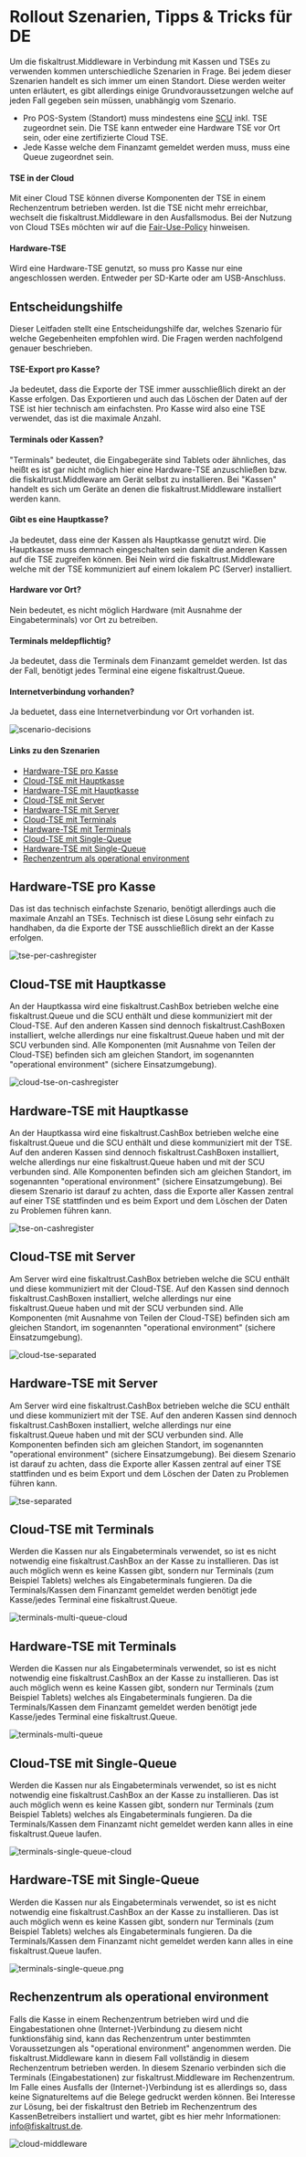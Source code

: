 # Rollout Szenarien, Tipps & Tricks für DE
Um die fiskaltrust.Middleware in Verbindung mit Kassen und TSEs zu verwenden kommen unterschiedliche Szenarien in Frage. Bei jedem dieser Szenarien handelt es sich immer um einen Standort. Diese werden weiter unten erläutert, es gibt allerdings einige Grundvoraussetzungen welche auf jeden Fall gegeben sein müssen, unabhängig vom Szenario.

- Pro POS-System (Standort) muss mindestens eine [SCU](https://github.com/fiskaltrust/productdescription-de-doc/blob/master/product-service-description/compliance-as-a-service/features/SCU-Abstraktion.md) inkl. TSE zugeordnet sein. Die TSE kann entweder eine Hardware TSE vor Ort sein, oder eine zertifizierte Cloud TSE.
- Jede Kasse welche dem Finanzamt gemeldet werden muss, muss eine Queue zugeordnet sein.

#### TSE in der Cloud
Mit einer Cloud TSE können diverse Komponenten der TSE in einem Rechenzentrum betrieben werden. Ist die TSE nicht mehr erreichbar, wechselt die fiskaltrust.Middleware in den Ausfallsmodus. Bei der Nutzung von Cloud TSEs möchten wir auf die [Fair-Use-Policy]() hinweisen.

#### Hardware-TSE
Wird eine Hardware-TSE genutzt, so muss pro Kasse nur eine angeschlossen werden. Entweder per SD-Karte oder am USB-Anschluss.

## Entscheidungshilfe
Dieser Leitfaden stellt eine Entscheidungshilfe dar, welches Szenario für welche Gegebenheiten empfohlen wird. Die Fragen werden nachfolgend genauer beschrieben.

#### TSE-Export pro Kasse?
Ja bedeutet, dass die Exporte der TSE immer ausschließlich direkt an der Kasse erfolgen. Das Exportieren und auch das Löschen der Daten auf der TSE ist hier technisch am einfachsten. Pro Kasse wird also eine TSE verwendet, das ist die maximale Anzahl.

#### Terminals oder Kassen?
"Terminals" bedeutet, die Eingabegeräte sind Tablets oder ähnliches, das heißt es ist gar nicht möglich hier eine Hardware-TSE anzuschließen bzw. die fiskaltrust.Middleware am Gerät selbst zu installieren. Bei "Kassen" handelt es sich um Geräte an denen die fiskaltrust.Middleware installiert werden kann.

#### Gibt es eine Hauptkasse?
Ja bedeutet, dass eine der Kassen als Hauptkasse genutzt wird. Die Hauptkasse muss demnach eingeschalten sein damit die anderen Kassen auf die TSE zugreifen können. Bei Nein wird die fiskaltrust.Middleware welche mit der TSE kommuniziert auf einem lokalem PC (Server) installiert.

#### Hardware vor Ort?
Nein bedeutet, es nicht möglich Hardware (mit Ausnahme der Eingabeterminals) vor Ort zu betreiben.

#### Terminals meldepflichtig?
Ja bedeutet, dass die Terminals dem Finanzamt gemeldet werden. Ist das der Fall, benötigt jedes Terminal eine eigene fiskaltrust.Queue. 

#### Internetverbindung vorhanden?
Ja beduetet, dass eine Internetverbindung vor Ort vorhanden ist.

![scenario-decisions](media/scenario-decisions.png)

#### Links zu den Szenarien

- [Hardware-TSE pro Kasse](#Hardware-TSE-pro-Kasse)
- [Cloud-TSE mit Hauptkasse](#Cloud-TSE-mit-Hauptkasse)
- [Hardware-TSE mit Hauptkasse](#Hardware-TSE-mit-Hauptkasse)
- [Cloud-TSE mit Server](#Cloud-TSE-mit-Server)
- [Hardware-TSE mit Server](#Hardware-TSE-mit-Server)
- [Cloud-TSE mit Terminals](#Cloud-TSE-mit-Terminals)
- [Hardware-TSE mit Terminals](#Hardware-TSE-mit-Terminals)
- [Cloud-TSE mit Single-Queue](#Cloud-TSE-mit-Single-Queue)
- [Hardware-TSE mit Single-Queue](#Hardware-TSE-mit-Single-Queue)
- [Rechenzentrum als operational environment](#Rechenzentrum-als-operational-environment)

## Hardware-TSE pro Kasse
Das ist das technisch einfachste Szenario, benötigt allerdings auch die maximale Anzahl an TSEs. Technisch ist diese Lösung sehr einfach zu handhaben, da die Exporte der TSE ausschließlich direkt an der Kasse erfolgen.

![tse-per-cashregister](media/tse-per-cashregister.png)

## Cloud-TSE mit Hauptkasse
An der Hauptkassa wird eine fiskaltrust.CashBox betrieben welche eine fiskaltrust.Queue und die SCU enthält und diese kommuniziert mit der Cloud-TSE. Auf den anderen Kassen sind dennoch fiskaltrust.CashBoxen installiert, welche allerdings nur eine fiskaltrust.Queue haben und mit der SCU verbunden sind. Alle Komponenten (mit Ausnahme von Teilen der Cloud-TSE) befinden sich am gleichen Standort, im sogenannten "operational environment" (sichere Einsatzumgebung).

![cloud-tse-on-cashregister](media/cloud-tse-on-cashregister.png)

## Hardware-TSE mit Hauptkasse
An der Hauptkassa wird eine fiskaltrust.CashBox betrieben welche eine fiskaltrust.Queue und die SCU enthält und diese kommuniziert mit der TSE. Auf den anderen Kassen sind dennoch fiskaltrust.CashBoxen installiert, welche allerdings nur eine fiskaltrust.Queue haben und mit der SCU verbunden sind. Alle Komponenten befinden sich am gleichen Standort, im sogenannten "operational environment" (sichere Einsatzumgebung). Bei diesem Szenario ist darauf zu achten, dass die Exporte aller Kassen zentral auf einer TSE stattfinden und es beim Export und dem Löschen der Daten zu Problemen führen kann.

![tse-on-cashregister](media/tse-on-cashregister.png)

## Cloud-TSE mit Server
Am Server wird eine fiskaltrust.CashBox betrieben welche die SCU enthält und diese kommuniziert mit der Cloud-TSE. Auf den Kassen sind dennoch fiskaltrust.CashBoxen installiert, welche allerdings nur eine fiskaltrust.Queue haben und mit der SCU verbunden sind. Alle Komponenten (mit Ausnahme von Teilen der Cloud-TSE) befinden sich am gleichen Standort, im sogenannten "operational environment" (sichere Einsatzumgebung).

![cloud-tse-separated](media/cloud-tse-separated.png)

## Hardware-TSE mit Server
Am Server wird eine fiskaltrust.CashBox betrieben welche die SCU enthält und diese kommuniziert mit der TSE. Auf den anderen Kassen sind dennoch fiskaltrust.CashBoxen installiert, welche allerdings nur eine fiskaltrust.Queue haben und mit der SCU verbunden sind. Alle Komponenten befinden sich am gleichen Standort, im sogenannten "operational environment" (sichere Einsatzumgebung). Bei diesem Szenario ist darauf zu achten, dass die Exporte aller Kassen zentral auf einer TSE stattfinden und es beim Export und dem Löschen der Daten zu Problemen führen kann.

![tse-separated](media/tse-separated.png)

## Cloud-TSE mit Terminals
Werden die Kassen nur als Eingabeterminals verwendet, so ist es nicht notwendig eine fiskaltrust.CashBox an der Kasse zu installieren. Das ist auch möglich wenn es keine Kassen gibt, sondern nur Terminals (zum Beispiel Tablets) welches als Eingabeterminals fungieren. Da die Terminals/Kassen dem Finanzamt gemeldet werden benötigt jede Kasse/jedes Terminal eine fiskaltrust.Queue. 

![terminals-multi-queue-cloud](media/terminals-multi-queue-cloud.png)

## Hardware-TSE mit Terminals
Werden die Kassen nur als Eingabeterminals verwendet, so ist es nicht notwendig eine fiskaltrust.CashBox an der Kasse zu installieren. Das ist auch möglich wenn es keine Kassen gibt, sondern nur Terminals (zum Beispiel Tablets) welches als Eingabeterminals fungieren. Da die Terminals/Kassen dem Finanzamt gemeldet werden benötigt jede Kasse/jedes Terminal eine fiskaltrust.Queue.

![terminals-multi-queue](media/terminals-multi-queue.png)

## Cloud-TSE mit Single-Queue
Werden die Kassen nur als Eingabeterminals verwendet, so ist es nicht notwendig eine fiskaltrust.CashBox an der Kasse zu installieren. Das ist auch möglich wenn es keine Kassen gibt, sondern nur Terminals (zum Beispiel Tablets) welches als Eingabeterminals fungieren. Da die Terminals/Kassen dem Finanzamt nicht gemeldet werden kann alles in eine fiskaltrust.Queue laufen.

![terminals-single-queue-cloud](media/terminals-single-queue-cloud.png)

## Hardware-TSE mit Single-Queue
Werden die Kassen nur als Eingabeterminals verwendet, so ist es nicht notwendig eine fiskaltrust.CashBox an der Kasse zu installieren. Das ist auch möglich wenn es keine Kassen gibt, sondern nur Terminals (zum Beispiel Tablets) welches als Eingabeterminals fungieren. Da die Terminals/Kassen dem Finanzamt nicht gemeldet werden kann alles in eine fiskaltrust.Queue laufen.

![terminals-single-queue.png](media/terminals-single-queue.png)

## Rechenzentrum als operational environment
Falls die Kasse in einem Rechenzentrum betrieben wird und die Eingabestationen ohne (Internet-)Verbindung zu diesem nicht funktionsfähig sind, kann das Rechenzentrum unter bestimmten Voraussetzungen als "operational environment" angenommen werden. Die fiskaltrust.Middleware kann in diesem Fall vollständig in diesem Rechenzentrum betrieben werden. In diesem Szenario verbinden sich die Terminals (Eingabestationen) zur fiskaltrust.Middleware im Rechenzentrum.
Im Falle eines Ausfalls der (Internet-)Verbindung ist es allerdings so, dass keine SignatureItems auf die Belege gedruckt werden können. Bei Interesse zur Lösung, bei der fiskaltrust den Betrieb im Rechenzentrum des KassenBetreibers installiert und wartet, gibt es hier mehr Informationen: [info@fiskaltrust.de](mailto:info@fiskaltrust.de?subject=Informationen%20zu%20Bring-your-own-datacenter).

![cloud-middleware](media/cloud-middleware.png)
